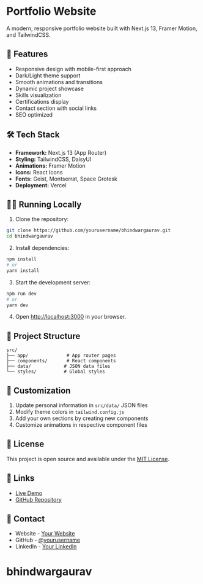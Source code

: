 # Portfolio Website

A modern, responsive portfolio website built with Next.js 13, Framer Motion, and TailwindCSS.

## 🚀 Features

- Responsive design with mobile-first approach
- Dark/Light theme support
- Smooth animations and transitions
- Dynamic project showcase
- Skills visualization
- Certifications display
- Contact section with social links
- SEO optimized

## 🛠️ Tech Stack

- **Framework:** Next.js 13 (App Router)
- **Styling:** TailwindCSS, DaisyUI
- **Animations:** Framer Motion
- **Icons:** React Icons
- **Fonts:** Geist, Montserrat, Space Grotesk
- **Deployment:** Vercel

## 🏃‍♂️ Running Locally

1. Clone the repository:
```bash
git clone https://github.com/yourusername/bhindwargaurav.git
cd bhindwargaurav
```

2. Install dependencies:
```bash
npm install
# or
yarn install
```

3. Start the development server:
```bash
npm run dev
# or
yarn dev
```

4. Open [http://localhost:3000](http://localhost:3000) in your browser.

## 📁 Project Structure

```
src/
├── app/              # App router pages
├── components/       # React components
├── data/            # JSON data files
└── styles/          # Global styles
```

## 🎨 Customization

1. Update personal information in `src/data/` JSON files
2. Modify theme colors in `tailwind.config.js`
3. Add your own sections by creating new components
4. Customize animations in respective component files

## 📝 License

This project is open source and available under the [MIT License](LICENSE).

## 🔗 Links

- [Live Demo](https://your-portfolio-url.com)
- [GitHub Repository](https://github.com/yourusername/bhindwargaurav)

## 👋 Contact

- Website - [Your Website](https://your-website.com)
- GitHub - [@yourusername](https://github.com/yourusername)
- LinkedIn - [Your LinkedIn](https://linkedin.com/in/yourusername)
# bhindwargaurav
